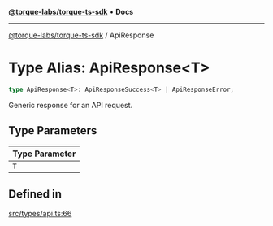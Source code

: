 [**@torque-labs/torque-ts-sdk**](../README.md) • **Docs**

***

[@torque-labs/torque-ts-sdk](../README.md) / ApiResponse

# Type Alias: ApiResponse\<T\>

```ts
type ApiResponse<T>: ApiResponseSuccess<T> | ApiResponseError;
```

Generic response for an API request.

## Type Parameters

| Type Parameter |
| ------ |
| `T` |

## Defined in

[src/types/api.ts:66](https://github.com/torque-labs/torque-ts-sdk/blob/a30afeab92cb119627ec542f4c8aff2dd9faf383/src/types/api.ts#L66)
